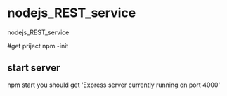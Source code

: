 # nodejs_REST_service
nodejs_REST_service

#get priject
npm -init

## start server
npm start
 you should get 'Express server currently running on port 4000'
